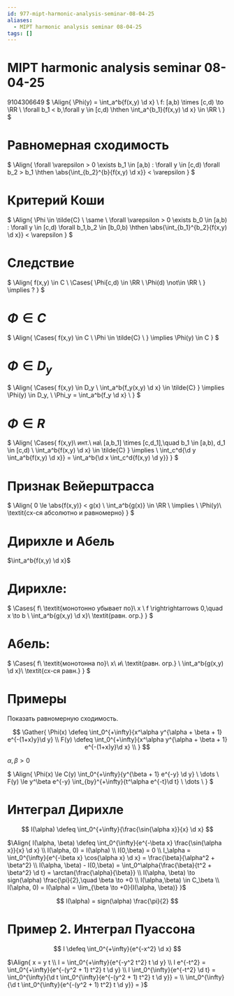 ```yaml
---
id: 977-mipt-harmonic-analysis-seminar-08-04-25
aliases:
  - MIPT harmonic analysis seminar 08-04-25
tags: []
---
```


# MIPT harmonic analysis seminar 08-04-25

9104306649
$
\Align{
\Phi(y) = \int_a^b{f(x,y) \d x} \\
f: [a,b) \times [c,d) \to \RR \\
\forall b_1 < b,\forall y \in [c,d) \hthen \int_a^{b_1}{f(x,y) \d x} \in \RR \\
}
$

# Равномерная сходимость

$
\Align{
\forall \varepsilon > 0 \exists b_1 \in [a,b) : 
\forall y \in [c,d) \forall b_2 > b_1 \hthen 
\abs{\int_{b_2}^{b}{f(x,y) \d x}} < \varepsilon
}
$

# Критерий Коши

$
\Align{
\Phi \in \tilde{C} \\
\same \\
\forall \varepsilon > 0 \exists b_0 \in [a,b) :
\forall y \in [c,d) \forall b_1,b_2 \in [b_0,b) \hthen
\abs{\int_{b_1}^{b_2}{f(x,y) \d x}} < \varepsilon
}
$

# Следствие

$
\Align{
f(x,y) \in C \\
\Cases{
\Phi[c,d) \in \RR \\
\Phi(d) \not\in \RR \\
} \implies
?
}
$

# $\Phi \in C$

$
\Align{
\Cases{
f(x,y) \in C \\
\Phi \in \tilde{C} \\
}
\implies 
\Phi(y) \in C
}
$

# $\Phi \in D_y$

$
\Align{
\Cases{
f(x,y) \in D_y \\
\int_a^b{f_y(x,y) \d x} \in \tilde{C}
}
\implies 
\Phi(y) \in D_y, \\
\Phi_y = \int_a^b{f_y \d x} \\
}
$

# $\Phi \in R$

$
\Align{
\Cases{
f(x,y)\ инт.\ на\ [a,b_1] \times [c,d_1],\quad b_1 \in [a,b), d_1 \in [c,d) \\
\int_a^b{f(x,y) \d x} \in \tilde{C}
}
\implies \\
\int_c^d{\d y \int_a^b{f(x,y) \d x}} = \int_a^b{\d x \int_c^d{f(x,y) \d y}}
}
$

# Признак Вейерштрасса

$
\Align{
0 \le \abs{f(x,y)} < g(x) \\
\int_a^b{g(x)} \in \RR \\
\implies \\
\Phi(y)\ \textit{сх-ся абсолютно и равномерно}
}
$

# Дирихле и Абель

$\int_a^b{f(x,y) \d x}$

# Дирихле:

$
\Cases{
f\ \textit{монотонно убывает по}\ x \\
f \rightrightarrows 0,\quad x \to b \\
\int_a^b{g(x,y) \d x}\ \textit{равн. огр.}
}
$

# Абель:

$
\Cases{
f\ \textit{монотонна по}\ x\ и\ \textit{равн. огр.} \\
\int_a^b{g(x,y) \d x}\ \textit{сх-ся равн.}
}
$

# Примеры

Показать равномерную сходимость.

$$
\Gather{
\Phi(x) \defeq \int_0^{+\infty}{x^\alpha y^{\alpha + \beta + 1} e^{-(1+x)y}\d y} \\
F(y) \defeq \int_0^{+\infty}{x^\alpha y^{\alpha + \beta + 1} e^{-(1+x)y}\d x} \\
}
$$

$\alpha,\beta > 0$

$
\Align{
\Phi(x) \le C(y) \int_0^{+\infty}{y^{\beta + 1} e^{-y} \d y} \\
\dots \\
F(y) \le y^\beta e^{-y} \int_{by}^{+\infty}{t^\alpha e^{-t}\d t} \\
\dots \\
}
$

# Интеграл Дирихле

$$
I(\alpha) \defeq \int_0^{+\infty}{\frac{\sin{\alpha x}}{x} \d x}
$$

$\Align{
I(\alpha, \beta) \defeq \int_0^{\infty}{e^{-\beta x} \frac{\sin{\alpha x}}{x} \d x} \\
I(\alpha, 0) = I(\alpha) \\
I(0,\beta) = 0 \\
I_\alpha = \int_0^{\infty}{e^{-\beta x} \cos{\alpha x} \d x} = 
\frac{\beta}{\alpha^2 + \beta^2} \\
I(\alpha, \beta) - I(0,\beta) = 
\int_0^\alpha{\frac{\beta}{t^2 + \beta^2} \d t} =
\arctan{\frac{\alpha}{\beta}} \\
I(\alpha, \beta) \to sign(\alpha) \frac{\pi}{2},\quad
\beta \to +0 \\
I(\alpha,\beta) \in C_\beta \\
I(\alpha, 0) = I(\alpha) = \lim_{\beta \to +0}{I(\alpha, \beta)} 
}$

$$
I(\alpha) = sign(\alpha) \frac{\pi}{2}
$$

# Пример 2. Интеграл Пуассона

$$
I \defeq \int_0^{+\infty}{e^{-x^2} \d x}
$$

$\Align{
x = y t \\
I = \int_0^{+\infty}{e^{-y^2 t^2} t \d y} \\
I e^{-t^2} = \int_0^{+\infty}{e^{-(y^2 + 1) t^2} t \d y} \\
I \int_0^{\infty}{e^{-t^2} \d t} = 
\int_0^{\infty}{\d t \int_0^{\infty}{e^{-(y^2 + 1) t^2} t \d y}} = \\
\int_0^{\infty}{\d t \int_0^{\infty}{e^{-(y^2 + 1) t^2} t \d y}} =
}$

